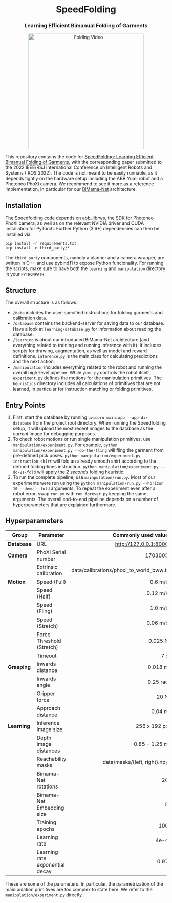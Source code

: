 <div align="center">
  <h1 align="center">SpeedFolding</h1>
  <h3 align="center">
     Learning Efficient Bimanual Folding of Garments
  </h3>
</div>

<p align="center">
 <a href="https://pantor.github.io/speedfolding">
  <img width="360" src="docs/fold-short.gif?raw=true" alt="Folding Video" />
 </a>
 <br>
</p>

This repository contains the code for [SpeedFolding: Learning Efficient Bimanual Folding of Garments](https://pantor.github.io/speedfolding), with the corresponding paper submitted to the 2022 IEEE/RSJ International Conference on Intelligent Robots and Systems (IROS 2022). The code is not meant to be easily runnable, as it depends tightly on the hardware setup including the ABB Yumi robot and a Photoneo PhoXi camera. We recommend to see it more as a reference implementation, in particular for our [BiMama-Net]() architecture.


## Installation

The Speedfolding code depends on [abb_librws](https://github.com/mjd3/abb_librws/tree/18f6b42df6b0bb30fb608048911073edb4c71d5b), the [SDK](https://www.photoneo.com/support/) for Photoneo PhoXi camera, as well as on the relevant NVIDIA driver and CUDA installation for PyTorch. Further Python (3.6+) dependencies can then be installed via

```
pip install -r requirements.txt
pip install -e third_party/*
```

The `third_party` components, namely a planner and a camera wrapper, are written in C++ and use pybind11 to expose Python funcionality. For running the scripts, make sure to have both the `learning` and `manipulation` directory in your `PYTHONPATH`.


## Structure

The overall structure is as follows:

- `/data` includes the user-specified instructions for folding garments and calibration data.
- `/database` contains the backend-server for saving data to our database. Have a look at `learning/database.py` for information about reading the database.
- `/learning` is about our introduced BiMama-Net architecture (and everything related to training and running inference with it). It includes scripts for drawing, augmentation, as well as model and reward definitions. `inference.py` is the main class for calculating predictions and the next action.
- `/manipulation` includes everything related to the robot and running the overall high-level pipeline. While `yumi.py` controls the robot itself, `experiment.py` defines the motions for the manipulation primitives. The `heuristics` directory includes all calculations of primitives that are not learned, in particular for instruction matching or folding primitives.


## Entry Points

1. First, start the database by running `uvicorn main:app --app-dir database` from the project root directory. When running the Speedfolding setup, it will upload the most recent images to the database as the *current* image for debugging purposes.
2. To check robot motions or run single manipulation primitives, use `manipulation/experiment.py`. For example, `python manipulation/experiment.py --do-the-fling` will fling the garment from pre-defined pick poses. `python manipulation/experiment.py --instruction shirt` will fold an already smooth shirt according to the defined folding-lines instruction. `python manipulation/experiment.py --do-2s-fold` will apply the *2 seconds* folding heuristic.
3. To run the complete pipeline, use `mainpulation/run.py`. Most of our experiments were run using the `python manipulation/run.py --horizon 10 --demo --fold` arguments. To repeat the experiment even after a robot error, swap `run.py` with `run_forever.py` keeping the same arguments. The overall end-to-end pipeline depends on a number of hyperparameters that are explained furthermore.


## Hyperparameters

| Group        | Parameter                               |  Commonly used value                    |
| ------------ | --------------------------------------- | ---------------------------------------:|
| **Database** | URL                                     | http://127.0.0.1:8000                   |
| **Camera**   | PhoXi Serial number                     | 1703005                                 |
|              | Extrinsic calibration                   | data/calibrations/phoxi_to_world_bww.tf |
| **Motion**   | Speed (Full)                            | 0.6 m/s                                 |
|              | Speed (Half)                            | 0.12 m/s                                |
|              | Speed (Fling)                           | 1.0 m/s                                 |
|              | Speed (Stretch)                         | 0.06 m/s                                |
|              | Force Threshold (Stretch)               | 0.025 N                                 |
|              | Timeout                                 | 7 s                                     |
| **Grasping** | Inwards distance                        | 0.018 m                                 |
|              | Inwards angle                           | 0.25 rad                                |
|              | Gripper force                           | 20 N                                    |
|              | Approach distance                       | 0.04 m                                  |
| **Learning** | Inference image size                    | 256 x 192 px                            |
|              | Depth image distances                   | 0.85 - 1.25 m                           |
|              | Reachability masks                      | data/masks/{left, right}.npy            |
|              | Bimama-Net rotations                    | 20                                      |
|              | Bimama-Net Embedding size               | 8                                       |
|              | Training epochs                         | 100                                     |
|              | Learning rate                           | 4e-4                                    |
|              | Learning rate exponential decay         | 0.97                                    |

These are some of the parameters. In particular, the parametrization of the mainipulation primitives are too complex to state here. We refer to the `manipulation/experiment.py` directly.
